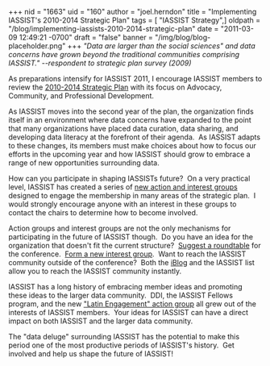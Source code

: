 +++
nid = "1663"
uid = "160"
author = "joel.herndon"
title = "Implementing IASSIST's 2010-2014 Strategic Plan"
tags = [ "IASSIST Strategy",]
oldpath = "/blog/implementing-iassists-2010-2014-strategic-plan"
date = "2011-03-09 12:49:21 -0700"
draft = "false"
banner = "/img/blog/blog-placeholder.png"
+++
*"Data are larger than the social sciences" and data concerns have
grown beyond the traditional communities comprising IASSIST."
--respondent to strategic plan survey (2009)*

As preparations intensify for IASSIST 2011, I encourage IASSIST members
to review the [2010-2014 Strategic
Plan](http://www.iassistdata.org/documents/strategic_plan_2010-14.pdf)
with its focus on Advocacy, Community, and Professional Development.

As IASSIST moves into the second year of the plan, the organization
finds itself in an environment where data concerns have expanded to the
point that many organizations have placed data curation, data sharing,
and developing data literacy at the forefront of their agenda.  As
IASSIST adapts to these changes, its members must make choices about how
to focus our efforts in the upcoming year and how IASSIST should grow to
embrace a range of new opportunities surrounding data.

How can you participate in shaping IASSISTs future?  On a very practical
level, IASSIST has created a series of [new action and interest
groups](http://www.iassistdata.org/about/committees.html) designed to
engage the membership in many areas of the strategic plan.  I would
strongly encourage anyone with an interest in these groups to contact
the chairs to determine how to become involved.  

Action groups and interest groups are not the only mechanisms for
participating in the future of IASSIST though.  Do you have an idea for
the organization that doesn't fit the current structure?  [Suggest a
roundtable](http://www.rdl.sfu.ca/IASSIST/index.php/program) for the
conference.  [Form a new interest
group](http://www.iassistdata.org/about/all-about-interest-groups). 
Want to reach the IASSIST community outside of the conference?  Both the
[iBlog](http://www.iassistdata.org/blog) and the IASSIST list allow you
to reach the IASSIST community instantly.

IASSIST has a long history of embracing member ideas and promoting these
ideas to the larger data community.  DDI, the IASSIST Fellows program,
and the new ["Latin Engagement" action
group](http://latinengagementiassist.wiki.zoho.com/HomePage.html) all
grew out of the interests of IASSIST members.  Your ideas for IASSIST
can have a direct impact on both IASSIST and the larger data community.

The "data deluge" surrounding IASSIST has the potential to make this
period one of the most productive periods of IASSIST's history.  Get
involved and help us shape the future of IASSIST!   
